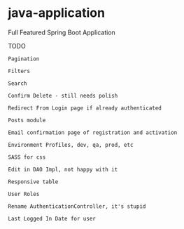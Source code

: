 # java-application
Full Featured Spring Boot Application

TODO

	Pagination

	Filters

	Search

	Confirm Delete - still needs polish

	Redirect From Login page if already authenticated

	Posts module

	Email confirmation page of registration and activation

	Environment Profiles, dev, qa, prod, etc

	SASS for css

	Edit in DAO Impl, not happy with it

	Responsive table

	User Roles

	Rename AuthenticationController, it's stupid

	Last Logged In Date for user